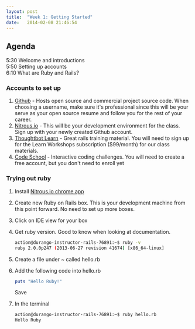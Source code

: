 ```yaml
---
layout: post
title:  "Week 1: Getting Started"
date:   2014-02-08 21:46:54
---
```


## Agenda

5:30 Welcome and introductions<br />
5:50 Setting up accounts<br />
6:10 What are Ruby and Rails?<br />

### Accounts to set up

1. [Github][2] - Hosts open source and commercial project source code. When choosing a username, make sure
    it's professional since this will be your serve as your open source resume and follow you for the rest of your career.
2. [Nitrous.io][1] - This will be your development environment for the class. Sign up with your newly created Github account.
3. [Thoughtbot Learn][3] - Great rails training material. You will need to sign up for the Learn Workshops
    subscription ($99/month) for our class materials.
4. [Code School][4] - Interactive coding challenges. You will need to create a free account, but you don't need to enroll yet

### Trying out ruby

1. Install [Nitrous.io chrome app][5]
2. Create new Ruby on Rails box. This is your development machine from this point forward. No need to
   set up more boxes.
3. Click on IDE view for your box
4. Get ruby version. Good to know when looking at documentation.

    ```bash
    action@durango-instructor-rails-76891:~$ ruby -v
    ruby 2.0.0p247 (2013-06-27 revision 41674) [x86_64-linux]
    ```
5. Create a file under ~ called hello.rb
6. Add the following code into hello.rb

    ```ruby
    puts "Hello Ruby!"
    ```
    Save
7. In the terminal

    ```bash
    action@durango-instructor-rails-76891:~$ ruby hello.rb
    Hello Ruby
    ```


[1]: https://www.nitrous.io/join/lp6ys1jbgvE?utm_source=nitrous.io&utm_medium=copypaste&utm_campaign=referral
[2]: http://github.com
[3]: http://learn.thoughtbot.com
[4]: http://codeschool.com
[5]: https://chrome.google.com/webstore/detail/nitrousio/efdcneeepllhjlbejkfnaolelbpdacai
